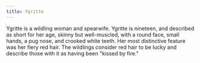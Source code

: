 ```yaml
---
title: Ygritte
---
```


Ygritte is a wildling woman and spearwife. Ygritte is nineteen, and described as short for her age, skinny but well-muscled, with a round face, small hands, a pug nose, and crooked white teeth. Her most distinctive feature was her fiery red hair. The wildlings consider red hair to be lucky and describe those with it as having been "kissed by fire." 


